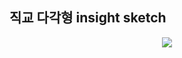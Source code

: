 ## 직교 다각형 insight sketch

<p align="center">
  <img src="https://user-images.githubusercontent.com/39179946/221334861-04b51c03-2418-40b8-95de-c51156c4ad6d.jpg"/>
</p>
